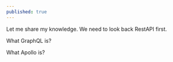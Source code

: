 ```yaml
---
published: true
---
```


Let me share my knowledge. We need to look back RestAPI first.

What GraphQL is?

What Apollo is?

